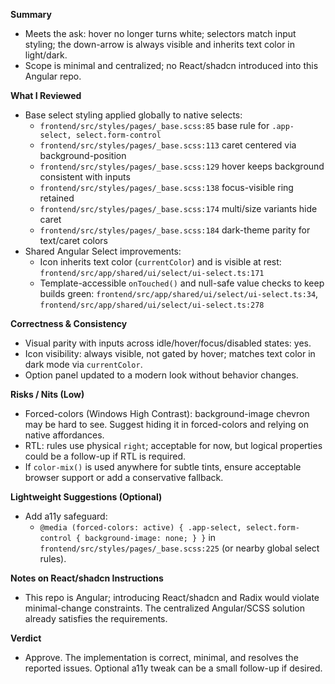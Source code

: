 **Summary**
- Meets the ask: hover no longer turns white; selectors match input styling; the down-arrow is always visible and inherits text color in light/dark.
- Scope is minimal and centralized; no React/shadcn introduced into this Angular repo.

**What I Reviewed**
- Base select styling applied globally to native selects:
  - `frontend/src/styles/pages/_base.scss:85` base rule for `.app-select, select.form-control`
  - `frontend/src/styles/pages/_base.scss:113` caret centered via background-position
  - `frontend/src/styles/pages/_base.scss:129` hover keeps background consistent with inputs
  - `frontend/src/styles/pages/_base.scss:138` focus-visible ring retained
  - `frontend/src/styles/pages/_base.scss:174` multi/size variants hide caret
  - `frontend/src/styles/pages/_base.scss:184` dark-theme parity for text/caret colors
- Shared Angular Select improvements:
  - Icon inherits text color (`currentColor`) and is visible at rest: `frontend/src/app/shared/ui/select/ui-select.ts:171`
  - Template-accessible `onTouched()` and null-safe value checks to keep builds green: `frontend/src/app/shared/ui/select/ui-select.ts:34`, `frontend/src/app/shared/ui/select/ui-select.ts:278`

**Correctness & Consistency**
- Visual parity with inputs across idle/hover/focus/disabled states: yes.
- Icon visibility: always visible, not gated by hover; matches text color in dark mode via `currentColor`.
- Option panel updated to a modern look without behavior changes.

**Risks / Nits (Low)**
- Forced-colors (Windows High Contrast): background-image chevron may be hard to see. Suggest hiding it in forced-colors and relying on native affordances.
- RTL: rules use physical `right`; acceptable for now, but logical properties could be a follow-up if RTL is required.
- If `color-mix()` is used anywhere for subtle tints, ensure acceptable browser support or add a conservative fallback.

**Lightweight Suggestions (Optional)**
- Add a11y safeguard:
  - `@media (forced-colors: active) { .app-select, select.form-control { background-image: none; } }` in `frontend/src/styles/pages/_base.scss:225` (or nearby global select rules).

**Notes on React/shadcn Instructions**
- This repo is Angular; introducing React/shadcn and Radix would violate minimal-change constraints. The centralized Angular/SCSS solution already satisfies the requirements.

**Verdict**
- Approve. The implementation is correct, minimal, and resolves the reported issues. Optional a11y tweak can be a small follow-up if desired.